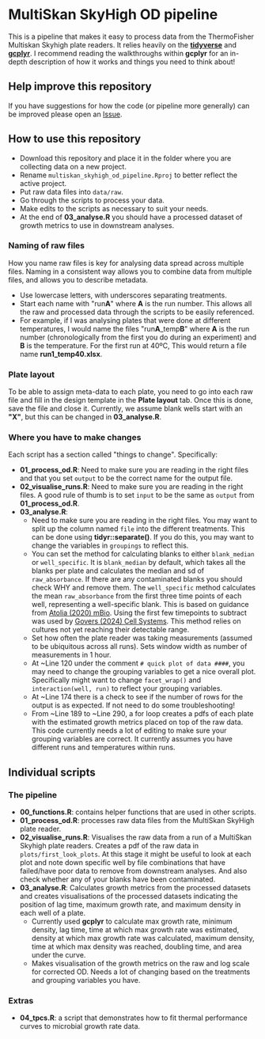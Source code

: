 
# MultiSkan SkyHigh OD pipeline

This is a pipeline that makes it easy to process data from the ThermoFisher Multiskan Skyhigh plate readers. It relies heavily on the [**tidyverse**](https://tidyverse.tidyverse.org/) and [**gcplyr**](https://mikeblazanin.github.io/gcplyr/). I recommend reading the walkthroughs within **gcplyr** for an in-depth description of how it works and things you need to think about!

## Help improve this repository

If you have suggestions for how the code (or pipeline more generally) can be improved please open an [Issue](https://github.com/padpadpadpad/multiskan_skyhigh_od_pipeline/issues).

## How to use this repository

- Download this repository and place it in the folder where you are collecting data on a new project.
- Rename `multiskan_skyhigh_od_pipeline.Rproj` to better reflect the active project.
- Put raw data files into `data/raw`.
- Go through the scripts to process your data.
- Make edits to the scripts as necessary to suit your needs.
- At the end of **03_analyse.R** you should have a processed dataset of growth metrics to use in downstream analyses.

### Naming of raw files

How you name raw files is key for analysing data spread across multiple files. Naming in a consistent way allows you to combine data from multiple files, and allows you to describe metadata.

- Use lowercase letters, with underscores separating treatments.
- Start each name with "run**A**" where **A** is the run number. This allows all the raw and processed data through the scripts to be easily referenced.
- For example, if I was analysing plates that were done at different temperatures, I would name the files "run**A**_temp**B**" where **A** is the run number (chronologically from the first you do during an experiment) and **B** is the temperature. For the first run at 40ºC, This would return a file name **run1_temp40.xlsx**.

### Plate layout

To be able to assign meta-data to each plate, you need to go into each raw file and fill in the design template in the **Plate layout** tab. Once this is done, save the file and close it. Currently, we assume blank wells start with an **"X"**, but this can be changed in **03_analyse.R**.

### Where you have to make changes

Each script has a section called "things to change". Specifically:

- **01_process_od.R**: Need to make sure you are reading in the right files and that you set `output` to be the correct name for the output file. 
- **02_visualise_runs.R**: Need to make sure you are reading in the right files. A good rule of thumb is to set `input` to be the same as `output` from **01_process_od.R**.
- **03_analyse.R**: 
    - Need to make sure you are reading in the right files. You may want to split up the column named `file` into the different treatments. This can be done using **tidyr::separate()**. If you do this, you may want to change the variables in `groupings` to reflect this.
    - You can set the method for calculating blanks to either `blank_median` or `well_specific`. It is `blank_median` by default, which takes all the blanks per plate and calculates the median and sd of `raw_absorbance`. If there are any contaminated blanks you should check WHY and remove them. The `well_specific` method calculates the mean `raw_absorbance` from the first three time points of each well, representing a well-specific blank. This is based on guidance from [Atolia (2020) mBio](https://journals.asm.org/doi/10.1128/mbio.01378-20). Using the first few timepoints to subtract was used by [Govers (2024) Cell Systems](https://www.cell.com/cell-systems/fulltext/S2405-4712(23)00331-9). This method relies on cultures not yet reaching their detectable range.
    - Set how often the plate reader was taking measurements (assumed to be ubiquitous across all runs). Sets window width as number of measurements in 1 hour.
    - At ~Line 120 under the comment `# quick plot of data ####`, you may need to change the grouping variables to get a nice overall plot. Specifically might want to change `facet_wrap()` and `interaction(well, run)` to reflect your grouping variables.
    - At ~Line 174 there is a check to see if the number of rows for the output is as expected. If not need to do some troubleshooting!
    - From ~Line 189 to ~Line 290, a for loop creates a pdfs of each plate with the estimated growth metrics placed on top of the raw data. This code currently needs a lot of editing to make sure your grouping variables are correct. It currently assumes you have different runs and temperatures within runs.

## Individual scripts

### The pipeline

- **00_functions.R**: contains helper functions that are used in other scripts.
- **01_process_od.R**: processes raw data files from the MultiSkan SkyHigh plate reader. 
- **02_visualise_runs.R**: Visualises the raw data from a run of a MultiSkan Skyhigh plate readers. Creates a pdf of the raw data in `plots/first_look_plots`. At this stage it might be useful to look at each plot and note down specific well by file combinations that have failed/have poor data to remove from downstream analyses. And also check whether any of your blanks have been contaminated.
- **03_analyse.R**: Calculates growth metrics from the processed datasets and creates visualisations of the processed datasets indicating the position of lag time, maximum growth rate, and maximum density in each well of a plate.
    - Currently used **gcplyr** to calculate max growth rate, minimum density, lag time, time at which max growth rate was estimated, density at which max growth rate was calculated, maximum density, time at which max density was reached, doubling time, and area under the curve.
    - Makes visualisation of the growth metrics on the raw and log scale for corrected OD. Needs a lot of changing based on the treatments and grouping variables you have.
    
### Extras

- **04_tpcs.R**: a script that demonstrates how to fit thermal performance curves to microbial growth rate data.
